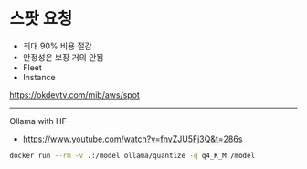 # 스팟 요청
- 최대 90% 비용 절감
- 안정성은 보장 거의 안됨
- Fleet
- Instance




https://okdevtv.com/mib/aws/spot

---
Ollama with HF
- https://www.youtube.com/watch?v=fnvZJU5Fj3Q&t=286s
```sh
docker run --rm -v .:/model ollama/quantize -q q4_K_M /model
```


